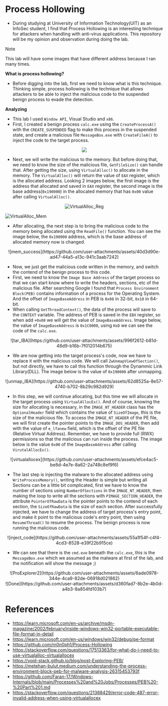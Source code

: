# Process Hollowing
- During studying at University of Information Technology(UIT) as an InfoSec student, I find that Process Hollowing is an interesting technique for attackers when handling with anti-virus applications. This repository will be my opinion and observation during doing the lab.

> [!NOTE]
> This lab will have some images that have different address because I ran many times.

**What is process hollowing?**
- Before digging into the lab, first we need to know what is this technique. Thinking simple, process hollowing is the technique that allows attackers to be able to inject the malicious code to the suspended benign process to evade the detection.

**Analyzing**
- This lab I used `Window API`, Visual Studio and `x86`.
- First, I created a benign process `calc.exe` using the `CreateProcessA()` with the `CREATE_SUSPENDED` flag to make this process in the suspended state, and create a malicious file `MessageBox.exe` with `CreateFileA()` to inject the code to the target process.

<center> <img src="![ProExplorer1](https://github.com/user-attachments/assets/02dfaa76-2025-4ee7-826c-74382d12545e)"></center>


- Next, we will write the malicious to the memory. But before doing that, we need to know the size of the malicious file, `GetFileSize()` can handle that. After getting the size, using `VirtualAlloc()` to allocate in the memory. The `VirtualAlloc()` will return the value of `EAX` register, which is the allocated address. Looking 2 images below, the first image is the address that allocated and saved in `EAX` register, the second image is the base address(`0x190000`) in the allocated memory that has `0x00` value after calling `VirtualAlloc()`.

<div style="text-align: center;">
  
![VirtualAlloc_Reg](https://github.com/user-attachments/assets/2ca4960b-7165-4604-a2f1-12d96c94e186)

</div>

![VirtualAlloc_Mem](https://github.com/user-attachments/assets/24d0cf9f-b7a5-40b6-b053-edecfe5c55e3)


- After allocating, the next step is to bring the malicious code to the memory being allocated using the `ReadFile()` function. You can see the image below, the `0x190000` address, which is the base address of allocated memory now is changed.

<div style="text-align: center;">
![mem_success](https://github.com/user-attachments/assets/40d3d90e-ad47-44a5-a13c-941c3aab7242)
</div>

- Now, we just get the malicious code written in the memory, and switch the contend of the benign process to this code.
- First, we need to know the `Image Base Address` of the target process so that we can start know where to write the headers, sections, etc of the malicious file. After searching Google I found that `Process Environment Block(PEB)` contains information of a process for the Operating System. And the offset of `ImageBaseAddress` in PEB is `0x08` in 32-bit, `0x10` in 64-bit.
- When calling `GetThreadContext()`, the data of the process will save to the `CONTEXT` variable. The address of PEB is saved in the `EBX` register, so when add `+0x08` we will get the value of `ImageBaseAddress`. Image below, the value of `ImageBaseAddress` is `0x1C0000`, using `HxD` we can see the code of the `calc.exe`.

<div style="text-align: center;">
![tar_IBA](https://github.com/user-attachments/assets/996f2612-b81d-48d9-b16b-7f012014b675)
</div>

- We are now getting into the target process's code, now we have to replace it with the malicious code. We will call `ZwUnmapViewOfSection()`, but not directly, we have to call this function through the Dynammic Link Library(DLL). The image below is the value of `0x190000` after unmapping.

<div style="text-align: center;">
![unmap_IBA](https://github.com/user-attachments/assets/62d8525a-8e57-4740-b702-8b29c982d929)
</div>

- In this step, we will continue allocating, but this time we will allocate in the target process using `VirtualAllocEx()`. And of course, knowing the size for allocating is necessary, in the `IMAGE_NT_HEADER` class has the `OptionalHeader` field which contains the value of `SizeOfImage`, this is the size of the malicious file. To access the `IMAGE_NT_HEADER` of the PE file, we will first create the pointer points to the `IMAGE_DOS_HEADER`, then add with the value of `e_lfanew` field, which is the offset of the PE file (Relative Virtual Address). Remember, we have to provide full (RWX) permissions so that the malicious can run inside the process. The image below is the value `0x00` of the `ImageBaseAddress` after calling `VirutalAllocEx()`.

<div style="text-align: center;">
![virtualallocex](https://github.com/user-attachments/assets/efce4ac5-be8d-4e7e-8a62-2a748c8ef9f6)
</div>

- The last step is injecting the malware to the allocated address using `WriteProcessMemory()`, writing the Header is simple but writing all Sections can be a little bit complicated, first we have to know the number of sections using `NumberOfSections` in the `IMAGE_NT_HEADER`, then making the loop to write all the sections with `PIMAGE_SECTION_HEADER`, the attribute `PointerOfRawData` is the pointer points to the contend of each section, the `SizeOfRawData` is the size of each section. After successfully injected, we have to change the address of target process's entry point, and make it point to the malicious code's entry point, then using `ResumeThread()` to resume the process. The benign process is now running the malicious code.

<div style="text-align: center;">
![inject_code](https://github.com/user-attachments/assets/55a1f54f-c4f4-4cd3-8528-e39f22b915ce)
</div>

- We can see that there is the `cmd.exe` beneath the `calc.exe`, this is the `MessageBox.exe` which we assumed as the malware at first of the lab, and the notification will show the message ;)

<div style="text-align: center;">
![ProExplorer2](https://github.com/user-attachments/assets/6ade0978-344e-4ca9-82de-06918d021862)
</div>

<div style="text-align: center;">
![Done](https://github.com/user-attachments/assets/d360fad7-8b2e-4b0d-a4b3-8a854fd103b7)
</div>

# References
+ https://learn.microsoft.com/en-us/archive/msdn-magazine/2002/february/inside-windows-win32-portable-executable-file-format-in-detail
+ https://learn.microsoft.com/en-us/windows/win32/debug/pe-format
+ https://github.com/m0n0ph1/Process-Hollowing
+ https://stackoverflow.com/questions/17513363/for-what-do-i-need-to-use-virtualalloc-virtualallocex
+ https://void-stack.github.io/blog/post-Exploring-PEB/
+ https://metehan-bulut.medium.com/understanding-the-process-environment-block-peb-for-malware-analysis-26315453793f
+ https://github.com/Faran-17/Windows-Internals/blob/main/Processes%20and%20Jobs/Processes/PEB%20-%20Part%201.md
+ https://stackoverflow.com/questions/21368429/error-code-487-error-invalid-address-when-using-virtualallocex
